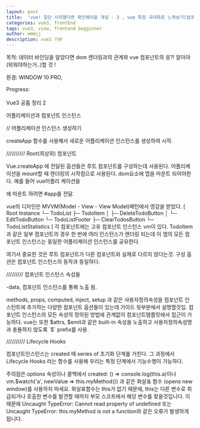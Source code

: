 ```yaml
---
layout: post
title:  "vue! 일단 시작했다면 확인해야할 개념 - 3 , vue 특징 극대화로 느껴보기(컴포넌트, 생명주기) "
categories: vue3, frontEnd
tags: vue3, view, frontend begginner
author: mmmjj
description: vue3 기본
---
```


 목적: 데이터 바인딩을 알았다면 dom 렌더링과의 관계와 vue 컴포넌트의 응?! 알아야(외워야하는거..)할 것 !

 환경: WINDOW 10 PRO,
 
 Progress:
 <br>
 <br>
 Vue3 공홈 정리 2
 
 어플리케이션과 컴포넌트 인스턴스
 
 // 어플리케이션 인스턴스 생성하기
 
 createApp 함수를 사용해서 새로운 어플리케이션 인스턴스를 생성하여 시작.
 <script>
  const app = Vue.createApp({/*option*/})
  // 인스턴스 생성후 mount 메서드에 컨테이너를 전달해 마운트 가능.
  app.component('SearchInput', SearchInputComponent)
  spp.directive('focus', FocusDirective)
  app.use(LocalePlugin)
  
  //위 소스 동일 인스턴트를 반환해,chaining 허용.
  
  Vue.createApp({})
    .component('SearchInput', SearchInputComponent)
    .directive('focus', FocusDirective)
    .use(LocalePlugin)
  //https://v3.vuejs-korea.org/api/application-api.html 애플리케이션 api 문서
  
  const app = createApp({})
 
  // 등록
  app.directive('my-directive', {
    // directive는 라이프사이클 훅 세트를 가집니다.
    // 바인딩 된 엘리먼트의 부모 컴포넌트가 마운트되기 전에 호출
    beforeMount() {},
 
    // 바인딩 된 엘리먼트의 부모 컴포넌트가 마운트 될 때 호출
    mounted() {},
 
    // 포함하고있는 컴포넌트의 VNode 가 업데이트되기 전에 호출
    beforeUpdate() {},
 
    // 포함하고있는 컴포넌트의 VNode 와 자식 VNode 가 업데이트 된 후 호출
    updated() {},
 
    // 바인딩된 엘리먼트의 부모 컴포넌트가 마운트 해제되기 전에 호출
    beforeUnmount() {},
 
    // 바인딩된 엘리먼트의 부모 컴포넌트가 마운트 해제 될 때 호출
    unmounted() {}
  })
 
  // 함수 디렉티브(function directive) 등록
  app.directive('my-directive', () => {
    // 이 부분은 `mounted`와 `updated`로 호출
  })
 
  // 게터(getter), 등록된 경우 디렉티브 정의를 반환
  const myDirective = app.directive('my-directive')
 </script>
 
 
 //////////
 Root(최상위) 컴포넌트
 
 Vue.createApp 에 전달된 옵션들은 루트 컴포넌트를 구성하는데 사용된다. 어플리케이션을 mount할 때 렌더링의 시작점으로 사용된다.
 dom요소에 앱을 마운트 되어야한다. 예를 들어 vue어플리 케이션을 <div id="app"></div> 에 마운트 하려면 #app를 전달.
  <script>
   const RootComponent = { /* options */ }
   const app = Vue.createApp(RootComponent)
   const vm = app.mount('#app')//어플리케이션이 아닌 루트 컴포넌트 인스턴스를 반환하고 있음.
   //vm은 ViewModel의 줄임말!
  </script>
 
 
 vue의 디자인은 MVVM(Model - View - View Model)패턴에서 영감을 받았다.
 [
  Root Instance
  └─ TodoList
     ├─ TodoItem
     │  ├─ DeleteTodoButton
     │  └─ EditTodoButton
     └─ TodoListFooter
     ├─ ClearTodosButton
     └─ TodoListStatistics
 ]
 각 컴포넌트에는 고유 컴포넌트 인스턴스 vm이 있다.
 TodoItem과 같은 일부 컴포넌트의 경우 한 번에 여러 인스턴스가 렌더링 되는데 이 앰의 모든 컴포넌트 인스턴스는 동일한 어플리케이션 인스턴스를 공유한다.
 
 여기서 중요한 것은 루트 컴포넌트가 다른 컴포넌트와 실제로 다르지 않다는것. 구성 옵션은 컴포넌트 인스턴스의 동작과 동일하다.
 
 
 /////////
 컴포넌트 인스턴스 속성들
 
 -data, 컴포넌트 인스턴스를 통해 노출 됨.
 <script>
  const app = Vue.createApp({
    data() {
   return { count: 4 }
    }
  })
 
  const vm = app.mount('#app')
 
  console.log(vm.count) // => 4
 </script>
 
 methods, props, computed, inject, setup 과 같은 사용자정의속성을
 컴포넌트 인스턴트에 추가하는 다양한 컴포넌트 옵션들이 있는데 가이드 뒷부분에서 설명할것임.
 컴포넌트 인스턴스의 모든 속성의 정의된 방법에 관계없이 컴포넌트템플릿에서 접근이 가능하다.
 vue는 또한 $attrs, $emit과 같은 built-in 속성을 노출하고 사용자정의속성명과 충돌하지 않도록 `$` prefix를 사용.
 
 //////////
 Lifecycle Hooks
 
 컴포넌트인스턴스는 created 때 series of 초기화 단계를 거친다.
 그 과정에서 Lifecycle Hooks 라는 함수를 사용해 우리는 특정 단계에서 기능수행이 가능하다.
 
 
 주의점은
 options 속성이나 콜백에서 created: () => console.log(this.a)이나 vm.$watch('a', newValue => this.myMethod()) 과 같은 화살표 함수 (opens new window)를 사용하지 마세요. 화살표함수는 this가 없기 때문에, this는 다른 변수로 취급되거나 호출한 변수를 발견할 때까지 부모 스코프에서 해당 변수를 찾을것입니다. 이 때문에 Uncaught TypeError: Cannot read property of undefined 또는 Uncaught TypeError: this.myMethod is not a function와 같은 오류가 발생하게 됩니다.